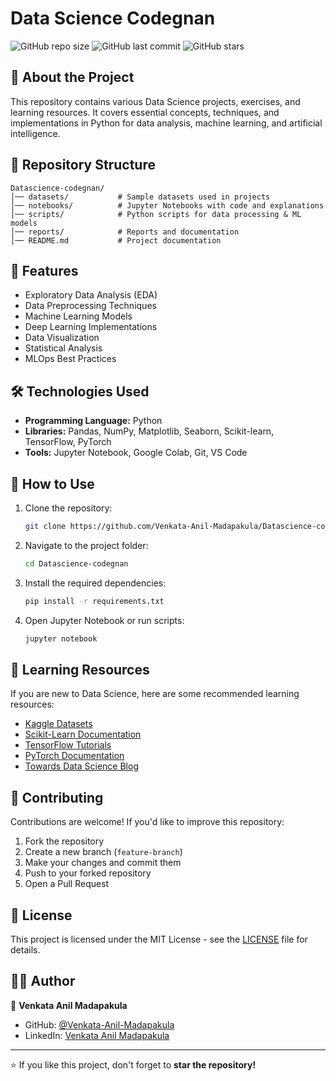 # Data Science Codegnan

![GitHub repo size](https://img.shields.io/github/repo-size/Venkata-Anil-Madapakula/Datascience-codegnan)
![GitHub last commit](https://img.shields.io/github/last-commit/Venkata-Anil-Madapakula/Datascience-codegnan)
![GitHub stars](https://img.shields.io/github/stars/Venkata-Anil-Madapakula/Datascience-codegnan?style=social)

## 📌 About the Project
This repository contains various Data Science projects, exercises, and learning resources. It covers essential concepts, techniques, and implementations in Python for data analysis, machine learning, and artificial intelligence.

## 📂 Repository Structure

```
Datascience-codegnan/
│── datasets/           # Sample datasets used in projects
│── notebooks/          # Jupyter Notebooks with code and explanations
│── scripts/            # Python scripts for data processing & ML models
│── reports/            # Reports and documentation
│── README.md           # Project documentation
```

## 🚀 Features
- Exploratory Data Analysis (EDA)
- Data Preprocessing Techniques
- Machine Learning Models
- Deep Learning Implementations
- Data Visualization
- Statistical Analysis
- MLOps Best Practices

## 🛠 Technologies Used
- **Programming Language:** Python
- **Libraries:** Pandas, NumPy, Matplotlib, Seaborn, Scikit-learn, TensorFlow, PyTorch
- **Tools:** Jupyter Notebook, Google Colab, Git, VS Code

## 📌 How to Use
1. Clone the repository:
   ```bash
   git clone https://github.com/Venkata-Anil-Madapakula/Datascience-codegnan.git
   ```
2. Navigate to the project folder:
   ```bash
   cd Datascience-codegnan
   ```
3. Install the required dependencies:
   ```bash
   pip install -r requirements.txt
   ```
4. Open Jupyter Notebook or run scripts:
   ```bash
   jupyter notebook
   ```

## 📖 Learning Resources
If you are new to Data Science, here are some recommended learning resources:
- [Kaggle Datasets](https://www.kaggle.com/datasets)
- [Scikit-Learn Documentation](https://scikit-learn.org/stable/user_guide.html)
- [TensorFlow Tutorials](https://www.tensorflow.org/tutorials)
- [PyTorch Documentation](https://pytorch.org/tutorials/)
- [Towards Data Science Blog](https://towardsdatascience.com/)

## 🤝 Contributing
Contributions are welcome! If you'd like to improve this repository:
1. Fork the repository
2. Create a new branch (`feature-branch`)
3. Make your changes and commit them
4. Push to your forked repository
5. Open a Pull Request

## 📜 License
This project is licensed under the MIT License - see the [LICENSE](LICENSE) file for details.

## 👨‍💻 Author
👤 **Venkata Anil Madapakula**
- GitHub: [@Venkata-Anil-Madapakula](https://github.com/Venkata-Anil-Madapakula)
- LinkedIn: [Venkata Anil Madapakula](https://www.linkedin.com/in/venkata-anil-madapakula/)

---
⭐ If you like this project, don't forget to **star the repository!**
